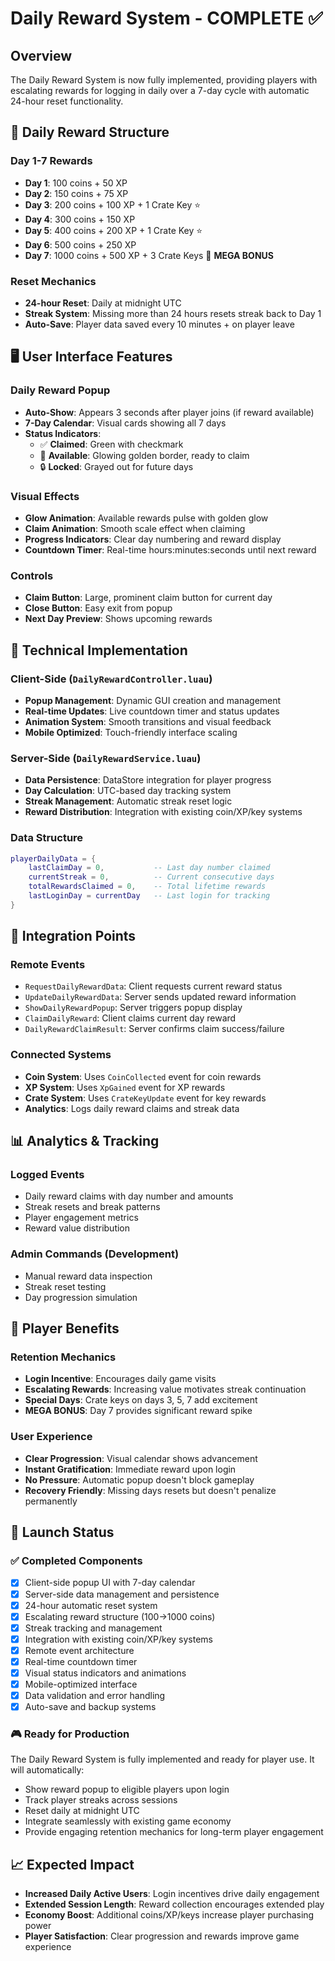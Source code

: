 # Daily Reward System - COMPLETE ✅

## Overview
The Daily Reward System is now fully implemented, providing players with escalating rewards for logging in daily over a 7-day cycle with automatic 24-hour reset functionality.

## 🎁 Daily Reward Structure

### Day 1-7 Rewards
- **Day 1**: 100 coins + 50 XP
- **Day 2**: 150 coins + 75 XP  
- **Day 3**: 200 coins + 100 XP + 1 Crate Key ⭐
- **Day 4**: 300 coins + 150 XP
- **Day 5**: 400 coins + 200 XP + 1 Crate Key ⭐
- **Day 6**: 500 coins + 250 XP
- **Day 7**: 1000 coins + 500 XP + 3 Crate Keys 🎊 **MEGA BONUS**

### Reset Mechanics
- **24-hour Reset**: Daily at midnight UTC
- **Streak System**: Missing more than 24 hours resets streak back to Day 1
- **Auto-Save**: Player data saved every 10 minutes + on player leave

## 🖥️ User Interface Features

### Daily Reward Popup
- **Auto-Show**: Appears 3 seconds after player joins (if reward available)
- **7-Day Calendar**: Visual cards showing all 7 days
- **Status Indicators**:
  - ✅ **Claimed**: Green with checkmark
  - 🎁 **Available**: Glowing golden border, ready to claim
  - 🔒 **Locked**: Grayed out for future days

### Visual Effects
- **Glow Animation**: Available rewards pulse with golden glow
- **Claim Animation**: Smooth scale effect when claiming
- **Progress Indicators**: Clear day numbering and reward display
- **Countdown Timer**: Real-time hours:minutes:seconds until next reward

### Controls
- **Claim Button**: Large, prominent claim button for current day
- **Close Button**: Easy exit from popup
- **Next Day Preview**: Shows upcoming rewards

## 🔧 Technical Implementation

### Client-Side (`DailyRewardController.luau`)
- **Popup Management**: Dynamic GUI creation and management
- **Real-time Updates**: Live countdown timer and status updates
- **Animation System**: Smooth transitions and visual feedback
- **Mobile Optimized**: Touch-friendly interface scaling

### Server-Side (`DailyRewardService.luau`)
- **Data Persistence**: DataStore integration for player progress
- **Day Calculation**: UTC-based day tracking system
- **Streak Management**: Automatic streak reset logic
- **Reward Distribution**: Integration with existing coin/XP/key systems

### Data Structure
```lua
playerDailyData = {
    lastClaimDay = 0,           -- Last day number claimed
    currentStreak = 0,          -- Current consecutive days
    totalRewardsClaimed = 0,    -- Total lifetime rewards
    lastLoginDay = currentDay   -- Last login for tracking
}
```

## 🔄 Integration Points

### Remote Events
- `RequestDailyRewardData`: Client requests current reward status
- `UpdateDailyRewardData`: Server sends updated reward information
- `ShowDailyRewardPopup`: Server triggers popup display
- `ClaimDailyReward`: Client claims current day reward
- `DailyRewardClaimResult`: Server confirms claim success/failure

### Connected Systems
- **Coin System**: Uses `CoinCollected` event for coin rewards
- **XP System**: Uses `XpGained` event for XP rewards  
- **Crate System**: Uses `CrateKeyUpdate` event for key rewards
- **Analytics**: Logs daily reward claims and streak data

## 📊 Analytics & Tracking

### Logged Events
- Daily reward claims with day number and amounts
- Streak resets and break patterns
- Player engagement metrics
- Reward value distribution

### Admin Commands (Development)
- Manual reward data inspection
- Streak reset testing
- Day progression simulation

## 🎯 Player Benefits

### Retention Mechanics
- **Login Incentive**: Encourages daily game visits
- **Escalating Rewards**: Increasing value motivates streak continuation
- **Special Days**: Crate keys on days 3, 5, 7 add excitement
- **MEGA BONUS**: Day 7 provides significant reward spike

### User Experience
- **Clear Progression**: Visual calendar shows advancement
- **Instant Gratification**: Immediate reward upon login
- **No Pressure**: Automatic popup doesn't block gameplay
- **Recovery Friendly**: Missing days resets but doesn't penalize permanently

## 🚀 Launch Status

### ✅ Completed Components
- [x] Client-side popup UI with 7-day calendar
- [x] Server-side data management and persistence
- [x] 24-hour automatic reset system
- [x] Escalating reward structure (100→1000 coins)
- [x] Streak tracking and management
- [x] Integration with existing coin/XP/key systems
- [x] Remote event architecture
- [x] Real-time countdown timer
- [x] Visual status indicators and animations
- [x] Mobile-optimized interface
- [x] Data validation and error handling
- [x] Auto-save and backup systems

### 🎮 Ready for Production
The Daily Reward System is fully implemented and ready for player use. It will automatically:
- Show reward popup to eligible players upon login
- Track player streaks across sessions
- Reset daily at midnight UTC
- Integrate seamlessly with existing game economy
- Provide engaging retention mechanics for long-term player engagement

## 📈 Expected Impact
- **Increased Daily Active Users**: Login incentives drive daily engagement
- **Extended Session Length**: Reward collection encourages extended play
- **Economy Boost**: Additional coins/XP/keys increase player purchasing power
- **Player Satisfaction**: Clear progression and rewards improve game experience
